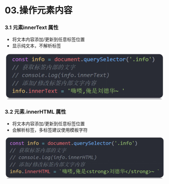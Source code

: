 # 03.操作元素内容

### 3.1 元素innerText 属性

- 将文本内容添加/更新到任意标签位置
- 显示纯文本，不解析标签

![alt text](image-2.png)

### 3.2 元素.innerHTML 属性

- 将文本内容添加/更新到任意标签位置
- 会解析标签，多标签建议使用模板字符

![alt text](image-4.png)
